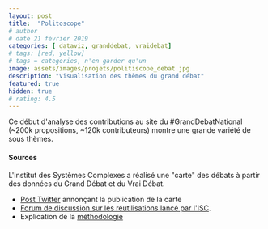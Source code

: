 ```yaml
---
layout: post
title:  "Politoscope"
# author
# date 21 février 2019
categories: [ dataviz, granddebat, vraidebat]
# tags: [red, yellow]
# tags = categories, n'en garder qu'un
image: assets/images/projets/politiscope_debat.jpg
description: "Visualisation des thèmes du grand débat"
featured: true
hidden: true
# rating: 4.5
---
```


Ce début d'analyse des contributions au site du #GrandDebatNational (~200k propositions, ~120k contributeurs) montre une grande variété de sous thèmes.

#### Sources

L'Institut des Systèmes Complexes a réalisé une "carte" des débats à partir des données du Grand Débat et du Vrai Débat.

* [Post Twitter](https://twitter.com/Politoscope2017/status/1098612718393876481) annonçant la publication de la carte
* [Forum de discussion sur les réutilisations lancé par l'ISC](https://discourse.iscpif.fr/t/fonctionnement-de-ce-forum-bienvenus/557).
* Explication de la [méthodologie](https://politoscope.org/2019/03/gdn-preliminaires/)
